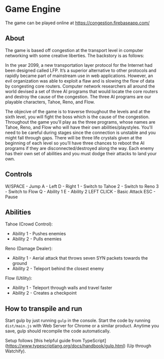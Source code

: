 # Game Engine

The game can be played online at https://congestion.firebaseapp.com/

## About

The game is based off congestion at the transport level in computer networking with some creative liberties. The backstory is as follows:

In the year 2099, a new transportation layer protocol for the Internet had been designed called LFP. It’s a superior alternative to other protocols and rapidly became part of mainstream use in web applications. However, an evil organization was able to exploit a flaw and is slowing the flow of data by congesting core routers. Computer network researchers all around the world devised a set of three AI programs that would locate the core routers and destroy the cause of the congestion. The three AI programs are our playable characters, Tahoe, Reno, and Flow.

The objecive of the game is to traverse throughout the levels and at the sixth level, you will fight the boss which is the cause of the congestion. Throughout the game you'll play as the three programs, whose names are Tahoe, Reno, and Flow who will have their own abilities/playstyles. You'll need to be careful during stages since the connection is unstable and you might fall through gaps. There will be three life crystals given at the beginning of each level so you’ll have three chances to reboot the AI programs if they are disconnected/destroyed along the way. Each enemy has their own set of abilities and you must dodge their attacks to land your own.

## Controls

W/SPACE - Jump
A - Left
D - Right
1 - Switch to Tahoe
2 - Switch to Reno
3 - Switch to Flow
Q - Ability 1
E - Ability 2
LEFT CLICK - Basic Attack
ESC - Pause

## Abilities

Tahoe (Crowd Control):
- Ability 1 - Pushes enemies
- Ability 2 - Pulls enemies

Reno (Damage Dealer):
- Ability 1 - Aerial attack that throws seven SYN packets towards the ground
- Ability 2 - Teleport behind the closest enemy

Flow (Utility):
- Ability 1 - Teleport through walls and travel faster
- Ability 2 - Creates a checkpoint

## How to transpile and run

Start gulp by just running `gulp` in the console. Start the code by running `dist/main.js` with Web Server for Chrome or a similar product. Anytime you save, gulp should recompile the code automatically.

Setup follows [this helpful guide from TypeScript] (https://www.typescriptlang.org/docs/handbook/gulp.html) (Up through Watchify).
